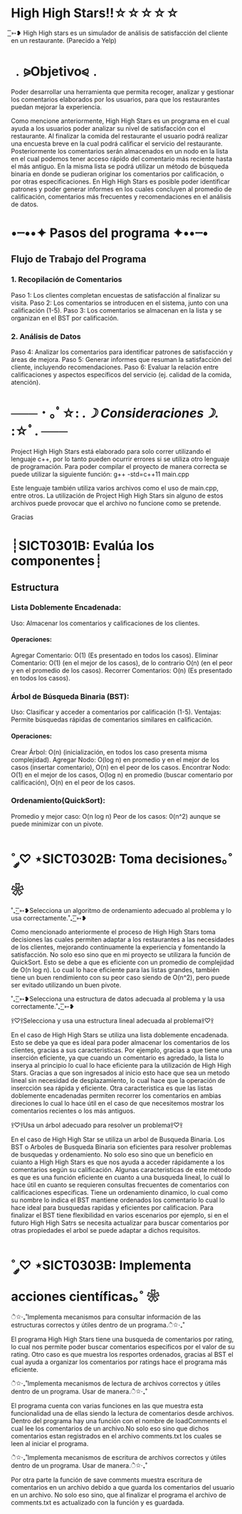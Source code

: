 # High High Stars!!☆☆☆☆☆

 ͟͟͞͞➳❥ High High stars es un simulador de análisis de satisfacción del cliente en un restaurante. (Parecido a Yelp)
# ﹒⪩Objetivo⪨﹒
Poder desarrollar una herramienta que permita recoger, analizar y gestionar los comentarios elaborados por los usuarios, para que los restaurantes puedan mejorar la experiencia.

Como mencione anteriormente, High High Stars es un programa en el cual ayuda a los usuarios poder analizar su nivel de satisfacción con el restaurante. Al finalizar la comida del restaurante el usuario podrá realizar una encuesta breve en la cual podrá calificar el servicio del restaurante. Posteriormente los comentarios serán almacenados en un nodo en la lista en el cual podemos tener acceso rápido del comentario más reciente hasta el más antiguo. En la misma lista se podrá utilizar un método de búsqueda binaria en donde se pudieran originar los comentarios por calificación, o por otras especificaciones. En High High Stars es posible poder identificar patrones y poder generar informes en los cuales concluyen al promedio de calificación, comentarios más frecuentes y recomendaciones en el análisis de datos.

# •┈••✦ Pasos del programa ✦••┈•

## Flujo de Trabajo del Programa
### 1. Recopilación de Comentarios
Paso 1: Los clientes completan encuestas de satisfacción al finalizar su visita.
Paso 2: Los comentarios se introducen en el sistema, junto con una calificación (1-5).
Paso 3: Los comentarios se almacenan en la lista y se organizan en el BST por calificación.
### 2. Análisis de Datos
Paso 4: Analizar los comentarios para identificar patrones de satisfacción y áreas de mejora.
Paso 5: Generar informes que resuman la satisfacción del cliente, incluyendo recomendaciones.
Paso 6: Evaluar la relación entre calificaciones y aspectos específicos del servicio (ej. calidad de la comida, atención).

# ─── ･ ｡ﾟ☆: *.☽ Consideraciones☽.* :☆ﾟ. ───
Project High High Stars está elaborado para solo correr utilizando el lenguaje c++, por lo tanto pueden ocurrir errores si se utiliza otro lenguaje de programación. Para poder compilar el proyecto de manera correcta se puede utilizar la siguiente función: g++ -std=c++11 main.cpp

Este lenguaje también utiliza varios archivos como el uso de main.cpp, entre otros. La utilización de Project High High Stars sin alguno de estos archivos puede provocar que el archivo no funcione como se pretende.

Gracias

# ┊SICT0301B: Evalúa los componentes┊

## Estructura
### Lista Doblemente Encadenada:
Uso: Almacenar los comentarios y calificaciones de los clientes.
#### Operaciones:
Agregar Comentario: O(1) (Es presentado en todos los casos).
Eliminar Comentario: O(1) (en el mejor de los casos), de lo contrario O(n) (en el peor y en el promedio de los casos).
Recorrer Comentarios: O(n) (Es presentado en todos los casos).
### Árbol de Búsqueda Binaria (BST):
Uso: Clasificar y acceder a comentarios por calificación (1-5).
Ventajas: Permite búsquedas rápidas de comentarios similares en calificación.
#### Operaciones:
Crear Árbol: O(n) (inicialización, en todos los caso presenta misma complejidad).
Agregar Nodo: O(log n) en promedio y en el mejor de los casos (insertar comentario), O(n) en el peor de los casos.
Encontrar Nodo: O(1) en el mejor de los casos, O(log n) en promedio (buscar comentario por calificación), O(n) en el peor de los casos.
### Ordenamiento(QuickSort):
Promedio y mejor caso: O(n log n)
Peor de los casos: 0(n^2) aunque se puede minimizar con un pivote.


# ˚ ༘♡ ⋆SICT0302B: Toma decisiones｡˚ ❀


˚₊· ͟͟͞͞➳❥Selecciona un algoritmo de ordenamiento adecuado al problema y lo usa correctamente.˚₊· ͟͟͞͞➳❥

Como mencionado anteriormente el proceso de High High Stars toma decisiones las cuales permiten adaptar a los restaurantes a las necesidades de los clientes, mejorando continuamente la experiencia y fomentando la satisfacción. No solo eso sino que en mi proyecto se utilizara la función de QuickSort. Esto se debe a que es eficiente con un promedio de complejidad de O(n log n). Lo cual lo hace eficiente para las listas grandes, también tiene un buen rendimiento con su peor caso siendo de O(n^2), pero puede ser evitado utilizando un buen pivote. 

˚₊· ͟͟͞͞➳❥Selecciona una estructura de datos adecuada al problema y la usa correctamente.˚₊· ͟͟͞͞➳❥

𖨆♡𖨆Selecciona y usa una estructura lineal adecuada al problema𖨆♡𖨆

En el caso de High High Stars se utiliza una lista doblemente encadenada. Esto se debe ya que es ideal para poder almacenar los comentarios de los clientes, gracias a sus caracteristicas. Por ejemplo, gracias a que tiene una inserción eficiente, ya que cuando un comentario es agredado, la lista lo inserya al principio lo cual lo hace eficiente para la utilización de High High Stars. Gracias a que son ingresados al inicio esto hace que sea un metodo lineal sin necesidad de desplazamiento, lo cual hace que la operación de insercción sea rápida y eficiente. Otra caracteristica es que las listas doblemente encadenadas permiten recorrer los comentarios en ambias direciones lo cual lo hace útil en el caso de que necesitemos mostrar los comentarios recientes o los más antiguos. 

𖨆♡𖨆Usa un árbol adecuado para resolver un problema𖨆♡𖨆

En el caso de High High Star se utiliza un arbol de Busqueda Binaria. Los BST o Arboles de Busqueda Binaria son eficientes para resolver problemas de busquedas y ordenamiento. No solo eso sino que un beneficio en cuianto a High High Stars es que nos ayuda a acceder rápidamente a los comentarios según su calificación. Algunas caracteristicas de este método es que es una función eficiente en cuanto a una busqueda lineal, lo cuál lo hace útil en cuanto se requieren consultas frecuentes de comentarios con calificaciones especificas. Tiene un ordenamiento dinamico, lo cual como su nombre lo indica el BST mantiene ordenados los comentario lo cual lo hace ideal para busquedas rapidas y eficientes por calificacion. Para finalizar el BST tiene flexibilidad en varios escenarios por ejemplo, si en el futuro High High Satrs se necesita actualizar para buscar comentarios por otras propiedades el arbol se puede adaptar a dichos requisitos. 


# ˚ ༘♡ ⋆SICT0303B: Implementa acciones científicas｡˚ ❀

ੈ✩‧₊˚Implementa mecanismos para consultar información de las estructuras correctos y útiles dentro de un programa.ੈ✩‧₊˚

El programa High High Stars tiene una busqueda de comentarios por rating, lo cual nos permite poder buscar comentarios especificos por el valor de su rating. Otro caso es que muestra los resportes ordenados, gracias al BST el cual ayuda a organizar los comentarios por ratings hace el programa más eficiente. 

ੈ✩‧₊˚Implementa mecanismos de lectura de archivos correctos y útiles dentro de un programa. Usar de manera.ੈ✩‧₊˚

El programa cuenta con varias funciones en las que muestra esta funcionalidad una de ellas siendo la lectura de comentarios desde archivos. Dentro del programa hay una función con el nombre de loadComments el cual lee los comentarios de un archivo.No solo eso sino que dichos comentarios estan registrados en el archivo comments.txt los cuales se leen al iniciar el programa.


ੈ✩‧₊˚Implementa mecanismos de escritura de archivos correctos y útiles dentro de un programa. Usar de manera.ੈ✩‧₊˚

 Por otra parte la función de save comments muestra escritura de comentarios en un archivo debido a que guarda los comentarios del usuario en un archivo. No solo eso sino, que al finalizar el programa el archivo de comments.txt es actualizado con la función y es guardada.

